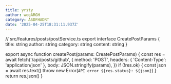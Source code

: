 ```yaml
---
title: yrsty
author: wegARGH
category: ASDFHADRT
date: '2025-04-25T18:31:11.937Z'
---
```

// src/features/posts/postService.ts
export interface CreatePostParams {
  title: string
  author: string
  category: string
  content: string
}

export async function createPost(params: CreatePostParams) {
  const res = await fetch('/api/posts/github', {
    method: 'POST',
    headers: { 'Content-Type': 'application/json' },
    body: JSON.stringify(params),
  })
  if (!res.ok) {
    const json = await res.text()
    throw new Error(`API error ${res.status}: ${json}`)
  }
  return res.json()
}
